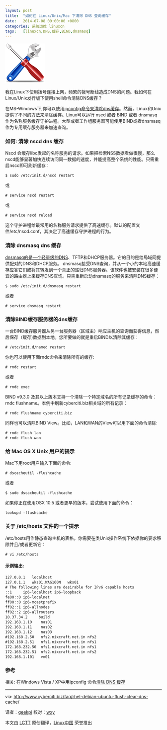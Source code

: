 ```yaml
---
layout: post
title:	"如何在 Linux/Unix/Mac 下清除 DNS 查询缓存"
date:	2014-07-08 09:00:00 +0800 
categories:	系统运维 linuxcn 
tags:	[linuxcn,DNS,缓存,BIND,dnsmasq]
---
```



![](/Asserts/Images/album/201407/07/224629rpjizuxq1iid8l66.png)


我在Linux下使用拨号连接上网，频繁的拨号断线造成DNS的问题。我如何在Linux/Unix发行版下使用shell命令清除DNS缓存？


在MS-Windows下,你可以使用[ipconfig命令来清除dns缓存](http://theos.in/windows-vista/flush-dns-cache-with-ipconfig/)。然而，Linux和Unix提供了不同的方法来清除缓存。Linux可以运行 nscd 或者 BIND 或者 dnsmasq 作为名称服务缓存守护进程。大型或者工作组服务器可能使用BIND或者dnsmasq作为专用缓存服务器来加速查询。


### 如何: 清除 nscd dns 缓存


Nscd 会缓存libc发起的名称服务的请求。如果把检索NSS数据看做很慢，那么nscd能够显著加快连续访问同一数据的速度，并能提高整个系统的性能。只需重启nscd即可刷新缓存：



```
$ sudo /etc/init.d/nscd restart

```

或



```
# service nscd restart

```

或



```
# service nscd reload

```

这个守护进程给最常用的名称服务请求提供了高速缓存。默认的配置文件/etc/nscd.conf，其决定了高速缓存守护进程的行为。


### 清除 dnsmasq dns 缓存


[dnsmasq的是一个轻量级的DNS](http://www.cyberciti.biz/tips/how-do-i-improve-dns-performance-on-linuxwindows-desktop.html)、TFTP和DHCP服务器。它的目的是给局域网提供配对的DNS和DHCP服务。 dnsmasq接受DNS查询，并从一个小的本地高速缓存应答它们或将其转发到一个真正的递归DNS服务器。该软件也被安装在很多便宜的路由器上来缓存DNS查询。只需重新启动dnsmasq的服务来清除DNS缓存：



```
$ sudo /etc/init.d/dnsmasq restart

```

或者



```
# service dnsmasq restart

```

### 清除BIND缓存服务器的dns缓存


一台BIND缓存服务器从另一台服务器（区域主）响应主机的查询而获得信息，然后保存（缓存)数据到本地。您所要做的就是重启BIND以清除其缓存：



```
# /etc/init.d/named restart

```

你也可以使用下面rndc命令来清除所有的缓存:



```
# rndc restart

```

或者



```
# rndc exec

```

BIND v9.3.0 及其以上版本支持一个清除一个特定域名的所有记录缓存的命令：rndc flushname。本例中刷新cyberciti.biz相关域的所有记录：



```
# rndc flushname cyberciti.biz

```

同样也可以清除BIND View。比如，LAN和WAN的View可以用下面的命令清除:



```
# rndc flush lan
# rndc flush wan

```

### 给 Mac OS X Unix 用户的提示


Mac下用root用户输入下面的命令:



```
# dscacheutil -flushcache

```

或者



```
$ sudo dscacheutil -flushcache

```

如果你正在使用OSX 10.5 或者更早的版本，尝试使用下面的命令：



```
lookupd -flushcache

```

### 关于 /etc/hosts 文件的一个提示


/etc/hosts用作静态查询主机的表格。你需要在类Unix操作系统下依据你的要求移除并且/或者更新它：



```
# vi /etc/hosts

```

#### 示例输出:



```
127.0.0.1   localhost
127.0.1.1   wks01.WAG160N   wks01
# The following lines are desirable for IPv6 capable hosts
::1     ip6-localhost ip6-loopback
fe00::0 ip6-localnet
ff00::0 ip6-mcastprefix
ff02::1 ip6-allnodes
ff02::2 ip6-allrouters
10.37.34.2     build
192.168.1.10    nas01
192.168.1.11    nas02
192.168.1.12    nas03
#192.168.2.50   nfs2.nixcraft.net.in nfs2
#192.168.2.51   nfs1.nixcraft.net.in nfs1
172.168.232.50  nfs1.nixcraft.net.in nfs1
172.168.232.51  nfs2.nixcraft.net.in nfs2
192.168.1.101   vm01

```

### 参考


相关: 在Windows Vista / XP中用ipconfig 命令[清除 DNS 缓存](http://theos.in/windows-vista/flush-dns-cache-with-ipconfig/)




---


via: <http://www.cyberciti.biz/faq/rhel-debian-ubuntu-flush-clear-dns-cache/>


译者：[geekpi](https://github.com/geekpi) 校对：[wxy](https://github.com/wxy)


本文由 [LCTT](https://github.com/LCTT/TranslateProject) 原创翻译，[Linux中国](http://linux.cn/) 荣誉推出
